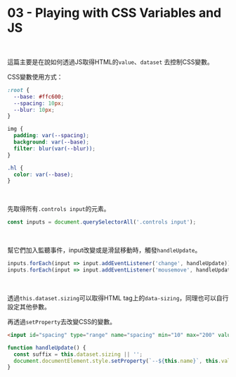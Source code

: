 # 03 - Playing with CSS Variables and JS
<br>

這篇主要是在說如何透過JS取得HTML的`value`、`dataset`
去控制CSS變數。
<br>

CSS變數使用方式：
```css
:root {
  --base: #ffc600;
  --spacing: 10px;
  --blur: 10px;
}

img {
  padding: var(--spacing);
  background: var(--base);
  filter: blur(var(--blur));
}

.hl {
  color: var(--base);
}
```
<br>

先取得所有`.controls input`的元素。
```js
const inputs = document.querySelectorAll('.controls input');
```
<br>

幫它們加入監聽事件，input改變或是滑鼠移動時，觸發`handleUpdate`。
```js
inputs.forEach(input => input.addEventListener('change', handleUpdate));
inputs.forEach(input => input.addEventListener('mousemove', handleUpdate));
```
<br>

透過`this.dataset.sizing`可以取得HTML tag上的`data-sizing`，同理也可以自行設定其他參數。

再透過`setProperty`去改變CSS的變數。
```html
<input id="spacing" type="range" name="spacing" min="10" max="200" value="10" data-sizing="px">
```
```js
function handleUpdate() {
  const suffix = this.dataset.sizing || '';
  document.documentElement.style.setProperty(`--${this.name}`, this.value + suffix);
}
```